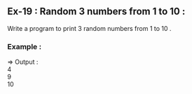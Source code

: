 ## Ex-19 : Random 3 numbers from 1 to 10 : 

Write a program to print 3 random numbers from 1 to 10 .  
### Example :  
=> Output  :   
4  
9  
10  
